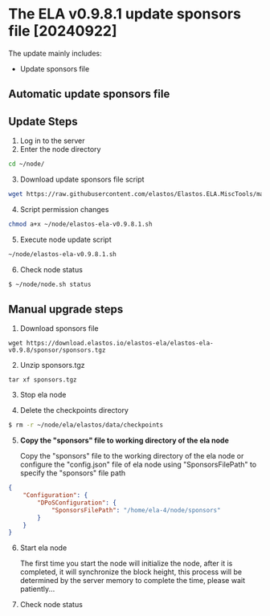 # The ELA v0.9.8.1 update sponsors file [20240922]

The update mainly includes:

- Update sponsors file
  
## Automatic  update sponsors file
## Update Steps
1. Log in to the server
2. Enter the node directory

```bash
cd ~/node/
```

3. Download  update sponsors file script

```bash
wget https://raw.githubusercontent.com/elastos/Elastos.ELA.MiscTools/master/upgrade/ela/elastos-ela-v0.9.8.1.sh
```

4. Script permission changes

```bash
chmod a+x ~/node/elastos-ela-v0.9.8.1.sh
```

5. Execute node update script

```bash
~/node/elastos-ela-v0.9.8.1.sh
```

6. Check node status

```bash
$ ~/node/node.sh status
```

## Manual upgrade steps

1. Download sponsors file

```
wget https://download.elastos.io/elastos-ela/elastos-ela-v0.9.8/sponsor/sponsors.tgz
```
2. Unzip sponsors.tgz
```
tar xf sponsors.tgz
```  
3. Stop ela node

4. Delete the checkpoints directory

```bash
$ rm -r ~/node/ela/elastos/data/checkpoints
```
5. **Copy  the "sponsors" file to working directory of the ela node**
   
   Copy the "sponsors" file to the working directory of the ela node or configure the "config.json" file of ela node using "SponsorsFilePath" to specify the "sponsors" file path
   
```json  
{
    "Configuration": {
        "DPoSConfiguration": {
            "SponsorsFilePath": "/home/ela-4/node/sponsors"
        }
    }
}
```
6. Start ela node

   The first time you start the node will initialize the node, after it is completed, it will synchronize the block
   height, this process will be determined by the server memory to complete the time, please wait patiently...

7. Check node status
